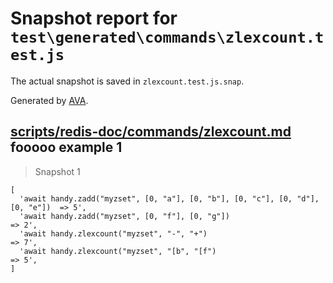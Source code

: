 # Snapshot report for `test\generated\commands\zlexcount.test.js`

The actual snapshot is saved in `zlexcount.test.js.snap`.

Generated by [AVA](https://ava.li).

## [scripts/redis-doc/commands/zlexcount.md](../../../../scripts/redis-doc/commands/zlexcount.md) fooooo example 1

> Snapshot 1

    [
      'await handy.zadd("myzset", [0, "a"], [0, "b"], [0, "c"], [0, "d"], [0, "e"])  => 5',
      'await handy.zadd("myzset", [0, "f"], [0, "g"])                                => 2',
      'await handy.zlexcount("myzset", "-", "+")                                     => 7',
      'await handy.zlexcount("myzset", "[b", "[f")                                   => 5',
    ]
